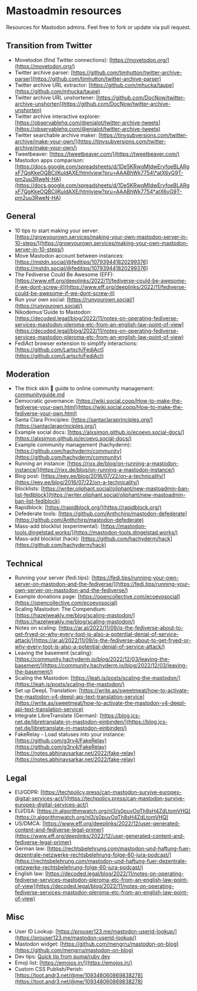 # Mastoadmin resources
Resources for Mastodon admins. Feel free to fork or update via pull request.
 
## Transition from Twitter
* Movetodon (find Twitter connections): [https://movetodon.org/](https://movetodon.org/)
* Twitter archive parser: [https://github.com/timhutton/twitter-archive-parser](https://github.com/timhutton/twitter-archive-parser)
* Twitter archive URL extractor: [https://github.com/mhucka/taupe](https://github.com/mhucka/taupe)
* Twitter archive URL unshortener: [https://github.com/DocNow/twitter-archive-unshorten](https://github.com/DocNow/twitter-archive-unshorten)
* Twitter archive interactive explorer: [https://observablehq.com/@enjalot/twitter-archive-tweets](https://observablehq.com/@enjalot/twitter-archive-tweets)
* Twitter searchable archive maker: [https://tinysubversions.com/twitter-archive/make-your-own/](https://tinysubversions.com/twitter-archive/make-your-own/)
* Tweetbeaver: [https://tweetbeaver.com/](https://tweetbeaver.com/)
* Mastodon apps comparison: [https://docs.google.com/spreadsheets/d/1De5KRwqMIdwEryfoeBLARgxF7QgKkeOQBCilKuIdAXE/htmlview?pru=AAABhWk7754\*atX6yG9T-pm2uu3RweN-HA](https://docs.google.com/spreadsheets/d/1De5KRwqMIdwEryfoeBLARgxF7QgKkeOQBCilKuIdAXE/htmlview?pru=AAABhWk7754*atX6yG9T-pm2uu3RweN-HA)

## General
* 10 tips to start making your server: [https://growyourown.services/making-your-own-mastodon-server-in-10-steps/](https://growyourown.services/making-your-own-mastodon-server-in-10-steps/)
* Move Mastodon account between instances: [https://mstdn.social/@feditips/107939441820299376](https://mstdn.social/@feditips/107939441820299376)
* The Fediverse Could Be Awesome (EFF): [https://www.eff.org/deeplinks/2022/11/fediverse-could-be-awesome-if-we-dont-screw-it](https://www.eff.org/deeplinks/2022/11/fediverse-could-be-awesome-if-we-dont-screw-it)
* Run your own social: [https://runyourown.social/](https://runyourown.social/)
* Nikodemus'Guide to Mastodon: [https://decoded.legal/blog/2022/11/notes-on-operating-fediverse-services-mastodon-pleroma-etc-from-an-english-law-point-of-view](https://decoded.legal/blog/2022/11/notes-on-operating-fediverse-services-mastodon-pleroma-etc-from-an-english-law-point-of-view)
* FediAct browser extension to simplify interactions: [https://github.com/Lartsch/FediAct](https://github.com/Lartsch/FediAct)

## Moderation
* The thick skin 🦣 guide to online community management: [communityguide.md](communityguide.md)
* Democratic governance: [https://wiki.social.coop/How-to-make-the-fediverse-your-own.html](https://wiki.social.coop/How-to-make-the-fediverse-your-own.html)
* Santa Clara Principles: [https://santaclaraprinciples.org/](https://santaclaraprinciples.org/)
* Example social docs: [https://alxsimon.github.io/ecoevo.social-docs/](https://alxsimon.github.io/ecoevo.social-docs/)
* Example community management (hachyderm): [https://github.com/hachyderm/community](https://github.com/hachyderm/community)
* Running an instance: [https://rixx.de/blog/on-running-a-mastodon-instance/](https://rixx.de/blog/on-running-a-mastodon-instance/)
* Blog post: [https://eev.ee/blog/2016/07/22/on-a-technicality/](https://eev.ee/blog/2016/07/22/on-a-technicality/)
* Blocklists: [https://writer.oliphant.social/oliphant/new-mastoadmin-ban-list-fediblock](https://writer.oliphant.social/oliphant/new-mastoadmin-ban-list-fediblock)
* Rapidblock: [https://rapidblock.org/](https://rapidblock.org/)
* Defederate tools: [https://github.com/Anthchirp/mastodon-defederate](https://github.com/Anthchirp/mastodon-defederate)
* Mass-add blocklist (experimental): [https://mastodon-tools.dingelstad.works/](https://mastodon-tools.dingelstad.works/)
* Mass-add blocklist (hack): [https://github.com/hachyderm/hack](https://github.com/hachyderm/hack)

## Technical
* Running your server (fedi.tips): [https://fedi.tips/running-your-own-server-on-mastodon-and-the-fediverse/](https://fedi.tips/running-your-own-server-on-mastodon-and-the-fediverse/)
* Example donations page: [https://opencollective.com/ecoevosocial](https://opencollective.com/ecoevosocial)
* Scaling Mastodon: The Compendium: [https://hazelweakly.me/blog/scaling-mastodon/](https://hazelweakly.me/blog/scaling-mastodon/)
* Notes on scaling: [https://ar.al/2022/11/09/is-the-fediverse-about-to-get-fryed-or-why-every-toot-is-also-a-potential-denial-of-service-attack/](https://ar.al/2022/11/09/is-the-fediverse-about-to-get-fryed-or-why-every-toot-is-also-a-potential-denial-of-service-attack/)
* Leaving the basement (scaling): [https://community.hachyderm.io/blog/2022/12/03/leaving-the-basement/](https://community.hachyderm.io/blog/2022/12/03/leaving-the-basement/)
* Scaling the Mastodon: [https://leah.is/posts/scaling-the-mastodon/](https://leah.is/posts/scaling-the-mastodon/)
* Set up DeepL Translation: [https://write.as/sweetmeat/how-to-activate-the-mastodon-v4-deepl-api-text-translation-service](https://write.as/sweetmeat/how-to-activate-the-mastodon-v4-deepl-api-text-translation-service)
* Integrate LibreTranslate (German): [https://blog.jcs-net.de/libretranslate-in-mastodon-einbinden/](https://blog.jcs-net.de/libretranslate-in-mastodon-einbinden/)
* FakeRelay - Load statuses into your instance:  [https://github.com/g3rv4/FakeRelay](https://github.com/g3rv4/FakeRelay) [https://notes.abhinavsarkar.net/2022/fake-relay](https://notes.abhinavsarkar.net/2022/fake-relay)

## Legal
* EU/GDPR: [https://techpolicy.press/can-mastodon-survive-europes-digital-services-act/](https://techpolicy.press/can-mastodon-survive-europes-digital-services-act/)
* EU/DSA: [https://r.algorithmwatch.org/nl3/s0puvOqTh8sH4ZdLtomVHQ](https://r.algorithmwatch.org/nl3/s0puvOqTh8sH4ZdLtomVHQ)
* US/DMCA: [https://www.eff.org/deeplinks/2022/12/user-generated-content-and-fediverse-legal-primer](https://www.eff.org/deeplinks/2022/12/user-generated-content-and-fediverse-legal-primer)
* German law: [https://rechtsbelehrung.com/mastodon-und-haftung-fuer-dezentrale-netzwerke-rechtsbelehrung-folge-60-jura-podcast/](https://rechtsbelehrung.com/mastodon-und-haftung-fuer-dezentrale-netzwerke-rechtsbelehrung-folge-60-jura-podcast/)
* English law: [https://decoded.legal/blog/2022/11/notes-on-operating-fediverse-services-mastodon-pleroma-etc-from-an-english-law-point-of-view](https://decoded.legal/blog/2022/11/notes-on-operating-fediverse-services-mastodon-pleroma-etc-from-an-english-law-point-of-view)


## Misc
* User ID Lookup: [https://prouser123.me/mastodon-userid-lookup/](https://prouser123.me/mastodon-userid-lookup/)
* Mastodon widget: [https://github.com/mengrru/mastodon-on-blog](https://github.com/mengrru/mastodon-on-blog)
* Dev tips: [Quick tip from puma/ruby dev](https://datasci.social/@evanphx@ruby.social/109365852435757184)
* Emoji list: [https://emojos.in/](https://emojos.in/)
* Custom CSS Publish/Perish: [https://toot.andr3.net/@me/109348060869838278](https://toot.andr3.net/@me/109348060869838278)